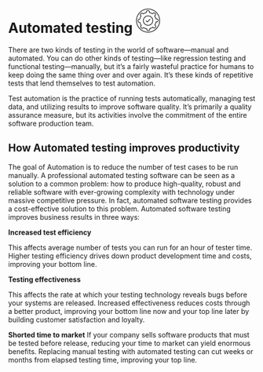 # Automated testing <img src="Images/automated_testing_logo.png" alt="automation logo" width= 50 height=50>

There are two kinds of testing in the world of software—manual and automated. You can do other kinds of testing—like
regression testing and functional testing—manually, but it’s a fairly wasteful practice for humans to keep doing the
same thing over and over again. It’s these kinds of repetitive tests that lend themselves to test automation.

Test automation is the practice of running tests automatically, managing test data, and utilizing results to improve
software quality. It’s primarily a quality assurance measure, but its activities involve the commitment of the entire
software production team.

## How Automated testing improves productivity

The goal of Automation is to reduce the number of test cases to be run manually. A professional automated testing
software can be seen as a solution to a common problem: how to produce high-quality, robust and reliable software with
ever-growing complexity with technology under massive competitive pressure. In fact, automated software testing provides
a cost-effective solution to this problem. Automated software testing improves business results in three ways:

**Increased test efficiency**

This affects average number of tests you can run for an hour of tester time. Higher testing efficiency drives down
product development time and costs, improving your bottom line.

**Testing effectiveness**

This affects the rate at which your testing technology reveals bugs before your systems are released. Increased
effectiveness reduces costs through a better product, improving your bottom line now and your top line later by building
customer satisfaction and loyalty.

**Shorted time to market**
If your company sells software products that must be tested before release, reducing your time to market can yield
enormous benefits. Replacing manual testing with automated testing can cut weeks or months from elapsed testing time,
improving your top line.
